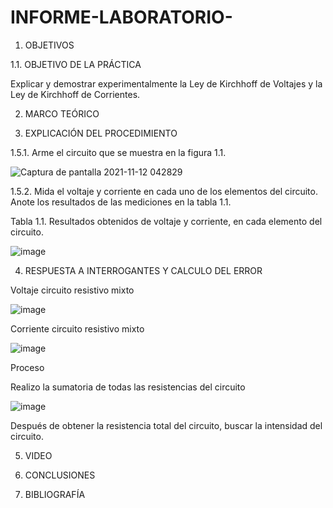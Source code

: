 # INFORME-LABORATORIO-


1. OBJETIVOS

1.1.	OBJETIVO DE LA PRÁCTICA

Explicar y demostrar experimentalmente la Ley de Kirchhoff de Voltajes y la Ley de Kirchhoff de Corrientes.




2. MARCO TEÓRICO 


3. EXPLICACIÓN DEL PROCEDIMIENTO

1.5.1.	Arme el circuito que se muestra en la figura 1.1.

![Captura de pantalla 2021-11-12 042829](https://user-images.githubusercontent.com/93899720/141444148-c8e754cd-ff25-4fcd-85b4-a3559d21a34f.png)



1.5.2.	Mida el voltaje y corriente en cada uno de los elementos del circuito. Anote los resultados de las mediciones en la tabla 1.1.


Tabla 1.1. Resultados obtenidos de voltaje y corriente, en cada elemento del circuito.

![image](https://user-images.githubusercontent.com/93899720/141444555-b2ceb671-307b-43d6-9d27-084e8ebea5b3.png)



4. RESPUESTA A INTERROGANTES Y CALCULO DEL ERROR

Voltaje circuito resistivo mixto

![image](https://user-images.githubusercontent.com/93899720/141445329-3d939515-4e2b-4d2d-8608-6884f90ed84b.png)

Corriente circuito resistivo mixto

![image](https://user-images.githubusercontent.com/93899720/141445666-0520477f-71b2-4d50-b90a-39581f4ee611.png)

Proceso

Realizo la sumatoria de todas las resistencias del circuito

![image](https://user-images.githubusercontent.com/93899720/141446145-320af55e-a573-4d4b-85d8-9430d93b099d.png)

Después de obtener la resistencia total del circuito, buscar la intensidad del circuito.



5. VIDEO


6. CONCLUSIONES


7. BIBLIOGRAFÍA


